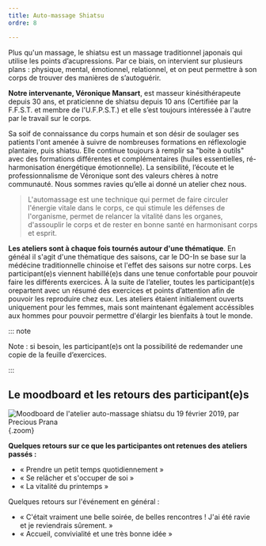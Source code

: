 ```yaml
---
title: Auto-massage Shiatsu
ordre: 8

---
```

Plus qu'un massage, le shiatsu est un massage traditionnel japonais qui utilise les points d’acupressions. Par ce biais, on intervient sur plusieurs plans : physique, mental, émotionnel, relationnel, et on peut permettre à son corps de trouver des manières de s’autoguérir.

**Notre intervenante, Véronique Mansart**, est masseur kinésithérapeute depuis 30 ans, et praticienne de shiatsu depuis 10 ans (Certifiée par la F.F.S.T. et membre de l'U.F.P.S.T.) et elle s’est toujours intéressée à l'autre par le travail sur le corps.

Sa soif de connaissance du corps humain et son désir de soulager ses patients l'ont amenée à suivre de nombreuses formations en réflexologie plantaire, puis shiatsu. Elle continue toujours à remplir sa "boite à outils" avec des formations différentes et complémentaires (huiles essentielles, ré-harmonisation énergétique émotionnelle). La sensibilité, l’écoute et le professionnalisme de Véronique sont des valeurs chères à notre communauté. Nous sommes ravies qu’elle ai donné un atelier chez nous.

> L'automassage est une technique qui permet de faire circuler l'énergie vitale dans le corps, ce qui stimule les défenses de l'organisme, permet de relancer la vitalité dans les organes, d'assouplir le corps et de rester en bonne santé en harmonisant corps et esprit.

**Les ateliers sont à chaque fois tournés autour d'une thématique**. En généal il s'agit d'une thématique des saisons, car le DO-In se base sur la médécine traditionnelle chinoise et l'effet des saisons sur notre corps. Les participant(e)s viennent habillé(e)s dans une tenue confortable pour pouvoir faire les différents exercices. À la suite de l’atelier, toutes les participant(e)s orepartent avec un résumé des exercices et points d’attention afin de pouvoir les reproduire chez eux. Les ateliers étaient initialement ouverts uniquement pour les femmes, mais sont maintenant également accéssibles aux hommes pour pouvoir permettre d'élargir les bienfaits à tout le monde. 

::: note

Note : si besoin, les participant(e)s ont la possibilité de redemander une copie de la feuille d’exercices.

:::

## Le moodboard et les retours des participant(e)s

![Moodboard de l'atelier auto-massage shiatsu du 19 février 2019, par Precious Prana](/images/2019-02-19-moodboard-shiatsu.jpg){.zoom}

**Quelques retours sur ce que les participantes ont retenues des ateliers passés :**

* « Prendre un petit temps quotidiennement »
* « Se relâcher et s'occuper de soi »
* « La vitalité du printemps »

Quelques retours sur l'événement en général :

* « C'était vraiment une belle soirée, de belles rencontres ! J'ai été ravie et je reviendrais sûrement. »
* « Accueil, convivialité et une très bonne idée »